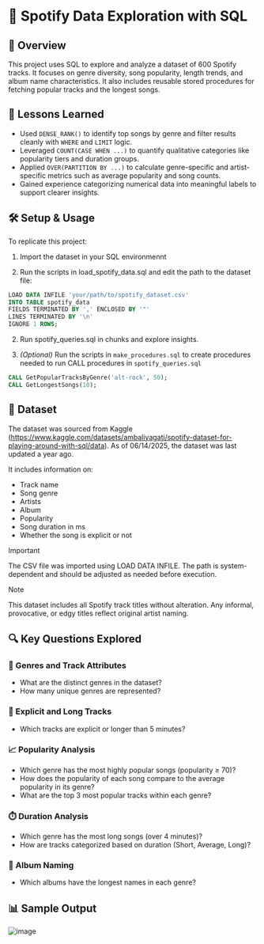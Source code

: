 # 🎵 Spotify Data Exploration with SQL

## 📌 Overview

This project uses SQL to explore and analyze a dataset of 600 Spotify tracks. It focuses on genre diversity, song popularity, length trends, and album name characteristics. It also includes reusable stored procedures for fetching popular tracks and the longest songs.

## 🧠 Lessons Learned
- Used `DENSE_RANK()` to identify top songs by genre and filter results cleanly with `WHERE` and `LIMIT` logic.
- Leveraged `COUNT(CASE WHEN ...)` to quantify qualitative categories like popularity tiers and duration groups.
- Applied `OVER(PARTITION BY ...)` to calculate genre-specific and artist-specific metrics such as average popularity and song counts.
- Gained experience categorizing numerical data into meaningful labels to support clearer insights.

## 🛠️ Setup & Usage

To replicate this project:

1. Import the dataset in your SQL environmennt

2. Run the scripts in load_spotify_data.sql and edit the path to the dataset file:

```SQL
LOAD DATA INFILE 'your/path/to/spotify_dataset.csv'
INTO TABLE spotify_data
FIELDS TERMINATED BY ',' ENCLOSED BY '"'
LINES TERMINATED BY '\n'
IGNORE 1 ROWS;
```

2. Run spotify_queries.sql in chunks and explore insights.

3. *(Optional)* Run the scripts in `make_procedures.sql` to create procedures needed to run CALL procedures in `spotify_queries.sql`

```SQL
CALL GetPopularTracksByGenre('alt-rock', 50);
CALL GetLongestSongs(10);
```

## 📂 Dataset

The dataset was sourced from Kaggle (https://www.kaggle.com/datasets/ambaliyagati/spotify-dataset-for-playing-around-with-sql/data). As of 06/14/2025, the dataset was last updated a year ago. 

It includes information on:
- Track name
- Song genre
- Artists
- Album
- Popularity
- Song duration in ms
- Whether the song is explicit or not

> [!IMPORTANT]
> The CSV file was imported using LOAD DATA INFILE. The path is system-dependent and should be adjusted as needed before execution.

> [!NOTE]
> This dataset includes all Spotify track titles without alteration. Any informal, provocative, or edgy titles reflect original artist naming.

## 🔍 Key Questions Explored

### 🎼 Genres and Track Attributes
- What are the distinct genres in the dataset?
- How many unique genres are represented?

### 🚫 Explicit and Long Tracks
- Which tracks are explicit or longer than 5 minutes?

### 📈 Popularity Analysis
- Which genre has the most highly popular songs (popularity ≥ 70)?
- How does the popularity of each song compare to the average popularity in its genre?
- What are the top 3 most popular tracks within each genre?

### ⏱️ Duration Analysis
- Which genre has the most long songs (over 4 minutes)?
- How are tracks categorized based on duration (Short, Average, Long)?

### 🎵 Album Naming
- Which albums have the longest names in each genre?

## 📊 Sample Output
![image](https://github.com/user-attachments/assets/35295098-fd2c-4028-8c7f-1848613e783d)


